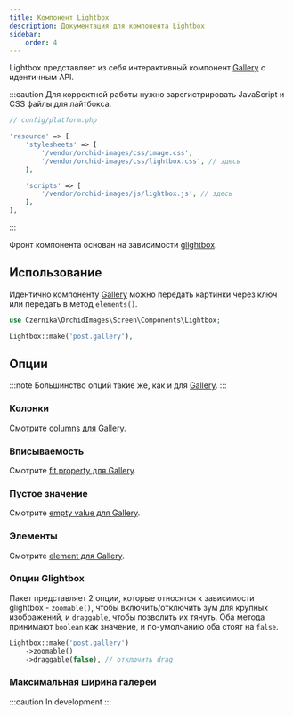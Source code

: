 ```yaml
---
title: Компонент Lightbox
description: Документация для компонента Lightbox
sidebar:
    order: 4
---
```


Lightbox представляет из себя интерактивный компонент [Gallery](/orchid-image-components/usage/gallery) с идентичным API.

:::caution
Для корректной работы нужно зарегистрировать JavaScript и CSS файлы для лайтбокса.

```php
// config/platform.php

'resource' => [
    'stylesheets' => [
        '/vendor/orchid-images/css/image.css',
        '/vendor/orchid-images/css/lightbox.css', // здесь
    ],

    'scripts' => [
        '/vendor/orchid-images/js/lightbox.js', // здесь
    ],
],
```
:::

Фронт компонента основан на зависимости [glightbox](https://github.com/biati-digital/glightbox).

## Использование

Идентично компоненту [Gallery](/orchid-image-components/usage/gallery#usage) можно передать картинки через ключ или передать в метод `elements()`.

```php
use Czernika\OrchidImages\Screen\Components\Lightbox;

Lightbox::make('post.gallery'),
```

## Опции

:::note
Большинство опций такие же, как и для [Gallery](/orchid-image-components/usage/gallery#options).
:::

### Колонки

Смотрите [columns для Gallery](/orchid-image-components/usage/gallery#columns).

### Вписываемость

Смотрите [fit property для Gallery](/orchid-image-components/usage/gallery#fit-property).

### Пустое значение

Смотрите [empty value для Gallery](/orchid-image-components/usage/gallery#empty-value).

### Элементы

Смотрите [element для Gallery](/orchid-image-components/usage/gallery#elements).

### Опции Glightbox

Пакет представляет 2 опции, которые относятся к зависимости glightbox - `zoomable()`, чтобы включить/отключить зум для крупных изображений, и `draggable`, чтобы позволить их тянуть. Оба метода принимают `boolean` как значение, и по-умолчанию оба стоят на `false`.

```php
Lightbox::make('post.gallery')
    ->zoomable()
    ->draggable(false), // отключить drag
```

### Максимальная ширина галереи

:::caution
In development
:::
